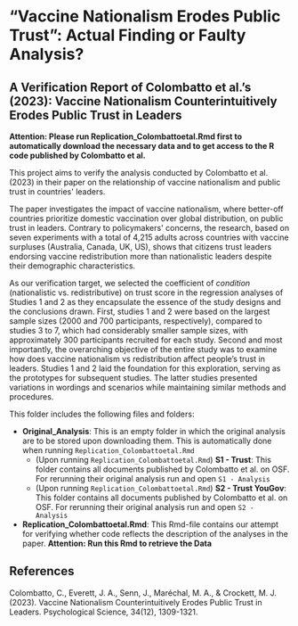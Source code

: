 # “Vaccine Nationalism Erodes Public Trust”: Actual Finding or Faulty Analysis?
## A Verification Report of Colombatto et al.’s (2023): Vaccine Nationalism Counterintuitively Erodes Public Trust in Leaders 


**Attention: Please run Replication_Colombattoetal.Rmd first to automatically download the necessary data and to get access to the R code published by Colombatto et al.**


This project aims to verify the analysis conducted by Colombatto et al. (2023) in their paper on the relationship of vaccine nationalism and public trust in countries' leaders. 

The paper investigates the impact of vaccine nationalism, where better-off countries prioritize domestic vaccination over global distribution, on public trust in leaders. Contrary to policymakers' concerns, the research, based on seven experiments with a total of 4,215 adults across countries with vaccine surpluses (Australia, Canada, UK, US), shows that citizens trust leaders endorsing vaccine redistribution more than nationalistic leaders despite their demographic characteristics.

As our verification target, we selected the coefficient of *condition* (nationalistic vs. redistributive) on trust score in the regression analyses of Studies 1 and 2 as they encapsulate the essence of the study designs and the conclusions drawn. First, studies 1 and 2 were based on the largest sample sizes (2000 and 700 participants, respectively), compared to studies 3 to 7, which had considerably smaller sample sizes, with approximately 300 participants recruited for each study. Second and most importantly, the overarching objective of the entire study was to examine how does vaccine nationalism vs redistribution affect people’s trust in leaders. Studies 1 and 2 laid the foundation for this exploration, serving as the prototypes for subsequent studies. The latter studies presented variations in wordings and scenarios while maintaining similar methods and procedures.

This folder includes the following files and folders:

- **Original_Analysis**: This is an empty folder in which the original analysis are to be stored upon downloading them. This is automatically done when running `Replication_Colombattoetal.Rmd`
  - (Upon running `Replication_Colombattoetal.Rmd`) **S1 - Trust**: This folder contains all documents published by Colombatto et al. on OSF. For rerunning their original analysis run and open `S1 - Analysis`
  - (Upon running `Replication_Colombattoetal.Rmd`) **S2 - Trust YouGov**: This folder contains all documents published by Colombatto et al. on OSF. For rerunning their original analysis run and open `S2 - Analysis`
- **Replication_Colombattoetal.Rmd**: This Rmd-file contains our attempt for verifying whether code reflects the description of the analyses in the paper. **Attention: Run this Rmd to retrieve the Data**

## References
Colombatto, C., Everett, J. A., Senn, J., Maréchal, M. A., & Crockett, M. J. (2023). Vaccine Nationalism Counterintuitively Erodes Public Trust in Leaders. Psychological Science, 34(12), 1309-1321.

